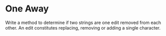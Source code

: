 # One Away

Write a method to determine if two strings are one edit removed from each other. An edit constitutes replacing, removing or adding a single character.
